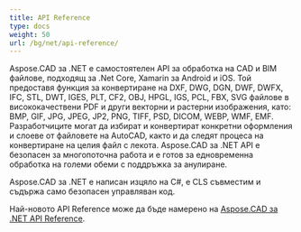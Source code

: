 ```yaml
---
title: API Reference
type: docs
weight: 50
url: /bg/net/api-reference/
---
```


Aspose.CAD за .NET е самостоятелен API за обработка на CAD и BIM файлове, подходящ за .Net Core, Xamarin за Android и iOS.
Той предоставя функция за конвертиране на DXF, DWG, DGN, DWF, DWFX, IFC, STL, DWT, IGES, PLT, CF2, OBJ, HPGL, IGS, PCL, FBX, SVG файлове в висококачествени PDF и други векторни и растерни изображения, като: BMP, GIF, JPG, JPEG, JP2, PNG, TIFF, PSD, DICOM, WEBP, WMF, EMF.
Разработчиците могат да избират и конвертират конкретни оформления и слоеве от файловете на AutoCAD, както и да следят процеса на конвертиране на целия файл с лекота.
Aspose.CAD за .NET API е безопасен за многопоточна работа и е готов за едновременна обработка на големи обеми с поддръжка за анулиране.

Aspose.CAD за .NET е написан изцяло на C#, е CLS съвместим и съдържа само безопасен управляван код.

Най-новото API Reference може да бъде намерено на [Aspose.CAD за .NET API Reference](https://reference.aspose.com/cad/net/).
